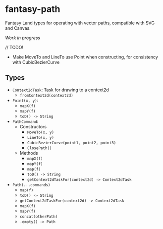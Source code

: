 # fantasy-path

Fantasy Land types for operating with vector paths, compatible with SVG and Canvas.

*Work in progress*

// TODO!
- Make MoveTo and LineTo use Point when constructing, for consistency with CubicBezierCurve

## Types

- `Context2dTask`: Task for drawing to a context2d
  - `fromContext2d(context2d)`
- `Point(x, y)`:
  - `mapX(f)`
  - `mapY(f)`
  - `toD() -> String`
- `PathCommand`:
  - Constructors
    - `MoveTo(x, y)`
    - `LineTo(x, y)`
    - `CubicBezierCurve(point1, point2, point3)`
    - `ClosePath()`
  - Methods
    - `mapX(f)`
    - `mapY(f)`
    - `map(f)`
    - `toD() -> String`
    - `getContext2dTaskFor(context2d) -> Context2dTask`
- `Path(...commands)`
  - `map(f)`
  - `toD() -> String`
  - `getContext2dTaskFor(context2d) -> Context2dTask`
  - `mapX(f)`
  - `mapY(f)`
  - `concat(otherPath)`
  - `.empty() -> Path`
